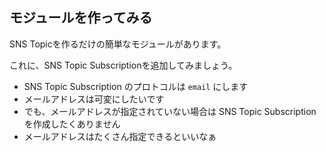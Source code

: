 ## モジュールを作ってみる

SNS Topicを作るだけの簡単なモジュールがあります。

これに、SNS Topic Subscriptionを追加してみましょう。

- SNS Topic Subscription のプロトコルは `email` にします
- メールアドレスは可変にしたいです
- でも、メールアドレスが指定されていない場合は SNS Topic Subscriptionを作成したくありません
- メールアドレスはたくさん指定できるといいなぁ
